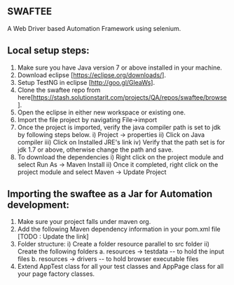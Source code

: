 SWAFTEE 
-------

A Web Driver based Automation Framework using selenium. 

Local setup steps:
------------------

1. Make sure you have Java version 7 or above installed in your machine.
2. Download eclipse [https://eclipse.org/downloads/].
3. Setup TestNG in eclipse [http://goo.gl/GleaWs].
4. Clone the swaftee repo from here[https://stash.solutionstarit.com/projects/QA/repos/swaftee/browse].
5. Open the eclipse in either new workspace or existing one.
6. Import the file project by navigating File->import
7. Once the project is imported, verify the java compiler path is set to jdk by following steps below.
   i) Project -> properties
   ii) Click on Java compiler
   iii) Click on Installed JRE's link
   iv) Verify that the path set is for jdk 1.7 or above, otherwise change the path and save.
8. To download the dependencies
   i) Right click on the project module and select Run As -> Maven Install
   ii) Once it completed, right click on the project module and select Maven -> Update Project


Importing the swaftee as a Jar for Automation development:
----------------------------------------------------------

1. Make sure your project falls under maven org.
2. Add the following Maven dependency information in your pom.xml file 
   [TODO : Update the link]
3. Folder structure:
   i) Create a folder resource parallel to src folder
   ii) Create the following folders
      a. resources -> testdata -- to hold the input files
      b. resources -> drivers -- to hold browser executable files
4. Extend AppTest class for all your test classes and AppPage class for all your page factory classes.